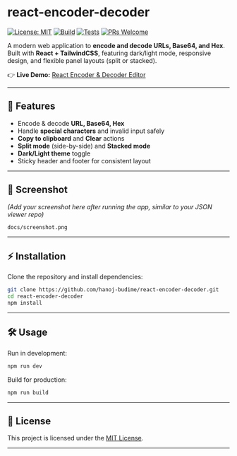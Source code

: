 # react-encoder-decoder

[![License: MIT](https://img.shields.io/badge/License-MIT-green.svg)](LICENSE)
[![Build](https://img.shields.io/github/actions/workflow/status/hanoj-budime/react-encoder-decoder-editor/ci.yml)]()
[![Tests](https://img.shields.io/github/actions/workflow/status/hanoj-budime/react-encoder-decoder-editor/test.yml?label=tests)]()
[![PRs Welcome](https://img.shields.io/badge/PRs-welcome-brightgreen.svg)]()

A modern web application to **encode and decode URLs, Base64, and Hex**.
Built with **React + TailwindCSS**, featuring dark/light mode, responsive design, and flexible panel layouts (split or stacked).

👉 **Live Demo:** [React Encoder & Decoder Editor](https://hanoj-budime.github.io/react-encoder-decoder-editor/)

---

## 🚀 Features

* Encode & decode **URL, Base64, Hex**
* Handle **special characters** and invalid input safely
* **Copy to clipboard** and **Clear** actions
* **Split mode** (side-by-side) and **Stacked mode**
* **Dark/Light theme** toggle
* Sticky header and footer for consistent layout

---

## 📸 Screenshot

*(Add your screenshot here after running the app, similar to your JSON viewer repo)*

```
docs/screenshot.png
```

---

## ⚡ Installation

Clone the repository and install dependencies:

```bash
git clone https://github.com/hanoj-budime/react-encoder-decoder.git
cd react-encoder-decoder
npm install
```

---

## 🛠️ Usage

Run in development:

```bash
npm run dev
```

Build for production:

```bash
npm run build
```

---

## 📜 License

This project is licensed under the [MIT License](LICENSE).

---
